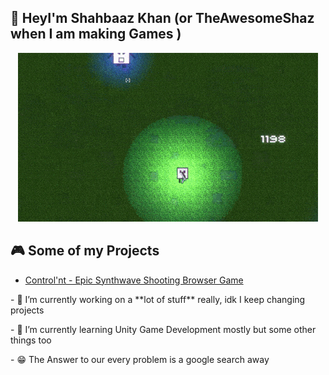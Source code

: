 ##  👋 HeyI'm Shahbaaz Khan (or TheAwesomeShaz when I am making Games )


<p align="center"><img src="https://github.com/ShahbaazKhan-TheAwesomeShaz/ShahbaazKhan-TheAwesomeShaz/blob/master/Control'nt%20GIF.gif" alt="cool GIF"></p>

<!--
**ShahbaazKhan-TheAwesomeShaz/ShahbaazKhan-TheAwesomeShaz** is a ✨ _special_ ✨ repository because its `README.md` (this file) appears on your GitHub profile.

-->

## 🎮 Some of my Projects
- [Control'nt - Epic Synthwave Shooting Browser Game](https://theawesomeshaz.itch.io/control-nt)

<p>
- 🔭 I’m currently working on a **lot of stuff** really, idk I keep changing projects </p>
- 🌱 I’m currently learning Unity Game Development mostly but some other things too  </p>
- 😁 The Answer to our every problem is a google search away  </p>


